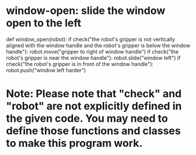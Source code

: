 # window-open: slide the window open to the left
def window_open(robot):
    if check("the robot's gripper is not vertically aligned with the window handle and the robot's gripper is below the window handle"):
        robot.move("gripper to right of window handle")
    if check("the robot's gripper is near the window handle"):
        robot.slide("window left")
    if check("the robot's gripper is in front of the window handle"):
        robot.push("window left harder") 

# Note: Please note that "check" and "robot" are not explicitly defined in the given code. You may need to define those functions and classes to make this program work.
